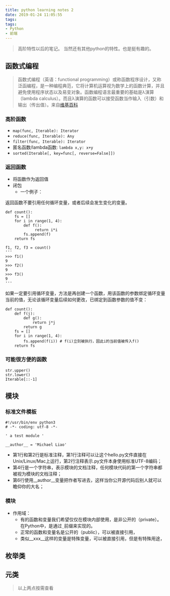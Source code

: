 ```yaml
---
title: python learning notes 2
date: 2019-01-24 11:05:55
tags:
tags:
- Python
- 前端
---
```


> 高阶特性以后的笔记。
> 当然还有其他python的特性。也是挺有趣的。

<!-- more -->

## 函数式编程

> 函数式编程（英语：functional programming）或称函数程序设计，又称泛函编程，是一种编程典范，它将计算机运算视为数学上的函数计算，并且避免使用程序状态以及易变对象。函数编程语言最重要的基础是λ演算（lambda calculus）。而且λ演算的函数可以接受函数当作输入（引数）和输出（传出值）。来自[维基百科](https://zh.wikipedia.org/zh-cn/%E5%87%BD%E6%95%B8%E7%A8%8B%E5%BC%8F%E8%AA%9E%E8%A8%80)

### 高阶函数

* `map(func, Iterable): Iterator`
* `reduce(func, Iterable): Any`
* `filter(func, Iterable): Iterator`
* 匿名函数/lambda函数: `lambda x,y: x+y`
* `sorted(Iterable[, key=func[, reverse=False]])`

### 返回函数

* 将函数作为返回值
* 闭包
  * 一个例子：
  
返回函数不要引用任何循环变量，或者后续会发生变化的变量。

````
def count():
    fs = []
    for i in range(1, 4):
        def f():
             return i*i
        fs.append(f)
    return fs

f1, f2, f3 = count()
'''
>>> f1()
9
>>> f2()
9
>>> f3()
9
'''
````

如果一定要引用循环变量，方法是再创建一个函数，用该函数的参数绑定循环变量当前的值，无论该循环变量后续如何更改，已绑定到函数参数的值不变：

````
def count():
    def f(j):
        def g():
            return j*j
        return g
    fs = []
    for i in range(1, 4):
        fs.append(f(i)) # f(i)立刻被执行，因此i的当前值被传入f()
    return fs
````

### 可能很方便的函数

````
str.upper()
str.lower()
Iterable[::-1]
````

## 模块

### 标准文件模板

````
#!/usr/bin/env python3
# -*- coding: utf-8 -*-

' a test module '

__author__ = 'Michael Liao'
````

* 第1行和第2行是标准注释，第1行注释可以让这个hello.py文件直接在Unix/Linux/Mac上运行，第2行注释表示.py文件本身使用标准UTF-8编码；
* 第4行是一个字符串，表示模块的文档注释，任何模块代码的第一个字符串都被视为模块的文档注释；
* 第6行使用__author__变量把作者写进去，这样当你公开源代码后别人就可以瞻仰你的大名；

### 模块

* 作用域：
  * 有的函数和变量我们希望仅仅在模块内部使用，是非公开的（private）。在Python中，是通过`_`前缀来实现的。
  * 正常的函数和变量名是公开的（public），可以被直接引用，
  * 类似__xxx__这样的变量是特殊变量，可以被直接引用，但是有特殊用途，

## 枚举类

## 元类

> 以上两点按需查看